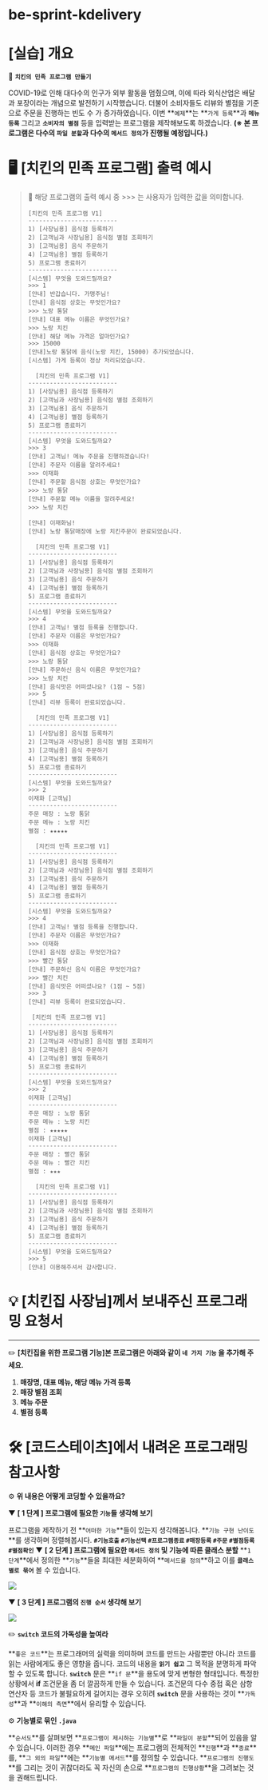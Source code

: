 # be-sprint-kdelivery

# **[실습] 개요**

🐓 **`치킨의 민족 프로그램 만들기`**

COVID-19로 인해 대다수의 인구가 외부 활동을 멈췄으며, 이에 따라 외식산업은 배달과 포장이라는 개념으로 발전하기 시작했습니다. 더불어 소비자들도 리뷰와 별점을 기준으로 주문을 진행하는 빈도 수 가 증가하였습니다.
이번 **`예제`**는 **`가게 등록`**과 **`메뉴 등록`** 그리고 **`소비자의 별점`** 등을 입력받는 프로그램을 제작해보도록 하겠습니다.
**(※ 본 프로그램은 다수의 `파일 분할`과 다수의 `메서드 정의`가 진행될 예정입니다.)**

# **🖥 [치킨의 민족 프로그램] 출력 예시**

> 🚨 해당 프로그램의 출력 예시 중 >>> 는 사용자가 입력한 값을 의미합니다.
>
> ```
> [치킨의 민족 프로그램 V1]
> -------------------------
> 1) [사장님용] 음식점 등록하기
> 2) [고객님과 사장님용] 음식점 별점 조회하기
> 3) [고객님용] 음식 주문하기
> 4) [고객님용] 별점 등록하기
> 5) 프로그램 종료하기
> -------------------------
> [시스템] 무엇을 도와드릴까요?
> >>> 1
> [안내] 반갑습니다. 가맹주님!
> [안내] 음식점 상호는 무엇인가요?
> >>> 노랑 통닭
> [안내] 대표 메뉴 이름은 무엇인가요?
> >>> 노랑 치킨
> [안내] 해당 메뉴 가격은 얼마인가요?
> >>> 15000
> [안내]노랑 통닭에 음식(노랑 치킨, 15000) 추가되었습니다.
> [시스템] 가게 등록이 정상 처리되었습니다.
>
>   [치킨의 민족 프로그램 V1]
> -------------------------
> 1) [사장님용] 음식점 등록하기
> 2) [고객님과 사장님용] 음식점 별점 조회하기
> 3) [고객님용] 음식 주문하기
> 4) [고객님용] 별점 등록하기
> 5) 프로그램 종료하기
> -------------------------
> [시스템] 무엇을 도와드릴까요?
> >>> 3
> [안내] 고객님! 메뉴 주문을 진행하겠습니다!
> [안내] 주문자 이름을 알려주세요!
> >>> 이재화
> [안내] 주문할 음식점 상호는 무엇인가요?
> >>> 노랑 통닭
> [안내] 주문할 메뉴 이름을 알려주세요!
> >>> 노랑 치킨
>
> [안내] 이재화님!
> [안내] 노랑 통닭매장에 노랑 치킨주문이 완료되었습니다.
>
>   [치킨의 민족 프로그램 V1]
> -------------------------
> 1) [사장님용] 음식점 등록하기
> 2) [고객님과 사장님용] 음식점 별점 조회하기
> 3) [고객님용] 음식 주문하기
> 4) [고객님용] 별점 등록하기
> 5) 프로그램 종료하기
> -------------------------
> [시스템] 무엇을 도와드릴까요?
> >>> 4
> [안내] 고객님! 별점 등록을 진행합니다.
> [안내] 주문자 이름은 무엇인가요?
> >>> 이재화
> [안내] 음식점 상호는 무엇인가요?
> >>> 노랑 통닭
> [안내] 주문하신 음식 이름은 무엇인가요?
> >>> 노랑 치킨
> [안내] 음식맛은 어떠셨나요? (1점 ~ 5점)
> >>> 5
> [안내] 리뷰 등록이 완료되었습니다.
>
>   [치킨의 민족 프로그램 V1]
> -------------------------
> 1) [사장님용] 음식점 등록하기
> 2) [고객님과 사장님용] 음식점 별점 조회하기
> 3) [고객님용] 음식 주문하기
> 4) [고객님용] 별점 등록하기
> 5) 프로그램 종료하기
> -------------------------
> [시스템] 무엇을 도와드릴까요?
> >>> 2
> 이재화 [고객님]
> -------------------------
> 주문 매장 : 노랑 통닭
> 주문 메뉴 : 노랑 치킨
> 별점 : ★★★★★
>
>   [치킨의 민족 프로그램 V1]
> -------------------------
> 1) [사장님용] 음식점 등록하기
> 2) [고객님과 사장님용] 음식점 별점 조회하기
> 3) [고객님용] 음식 주문하기
> 4) [고객님용] 별점 등록하기
> 5) 프로그램 종료하기
> -------------------------
> [시스템] 무엇을 도와드릴까요?
> >>> 4
> [안내] 고객님! 별점 등록을 진행합니다.
> [안내] 주문자 이름은 무엇인가요?
> >>> 이재화
> [안내] 음식점 상호는 무엇인가요?
> >>> 빨간 통닭
> [안내] 주문하신 음식 이름은 무엇인가요?
> >>> 빨간 치킨
> [안내] 음식맛은 어떠셨나요? (1점 ~ 5점)
> >>> 3
> [안내] 리뷰 등록이 완료되었습니다.
>
>  [치킨의 민족 프로그램 V1]
> -------------------------
> 1) [사장님용] 음식점 등록하기
> 2) [고객님과 사장님용] 음식점 별점 조회하기
> 3) [고객님용] 음식 주문하기
> 4) [고객님용] 별점 등록하기
> 5) 프로그램 종료하기
> -------------------------
> [시스템] 무엇을 도와드릴까요?
> >>> 2
> 이재화 [고객님]
> -------------------------
> 주문 매장 : 노랑 통닭
> 주문 메뉴 : 노랑 치킨
> 별점 : ★★★★★
> 이재화 [고객님]
> -------------------------
> 주문 매장 : 빨간 통닭
> 주문 메뉴 : 빨간 치킨
> 별점 : ★★★
>
>   [치킨의 민족 프로그램 V1]
> -------------------------
> 1) [사장님용] 음식점 등록하기
> 2) [고객님과 사장님용] 음식점 별점 조회하기
> 3) [고객님용] 음식 주문하기
> 4) [고객님용] 별점 등록하기
> 5) 프로그램 종료하기
> -------------------------
> [시스템] 무엇을 도와드릴까요?
> >>> 5
> [안내] 이용해주셔서 감사합니다.
> ```

# **💡 [치킨집 사장님]께서 보내주신 프로그래밍 요청서**

---

✏️ **[치킨집을 위한 프로그램 기능]본 프로그램은 아래와 같이 `네 가지 기능` 을 추가해 주세요.**

1. **매장명, 대표 메뉴, 해당 메뉴 가격 등록**
2. **매장 별점 조회**
3. **메뉴 주문**
4. **별점 등록**

# **🛠 [코드스테이츠]에서 내려온 프로그래밍 참고사항**

⚙ **위 내용은 어떻게 코딩할 수 있을까요?**

▼ **[ 1 단계 ] 프로그램에 필요한 `기능`들 생각해 보기**

프로그램을 제작하기 전 **`어떠한 기능`**들이 있는지 생각해봅니다. **`기능 구현 난이도`**를 생각하며 정렬해봅시다.
**`#기능호출` `#기능선택` `#프로그램종료` `#매장등록` `#주문` `#별점등록` `#별점확인`**
▼ **[ 2 단계 ] 프로그램에 필요한 `메서드 정의` 및 기능에 따른 클래스 분할**
**`1 단계`**에서 정의한 **`기능`**들을 최대한 세분화하여 **`메서드를 정의`**하고 이를 **`클래스 별로 묶어`** 볼 수 있습니다.

<img src="https://s3.ap-northeast-2.amazonaws.com/urclass-images/f3gjQGAoIAraMKNkss1QW-1652324234369.png" />

▼ **[ 3 단계 ] 프로그램의 `진행 순서` 생각해 보기**

<img src="https://s3.ap-northeast-2.amazonaws.com/urclass-images/080J9_vQX9uQ7Ir6Tg44w-1652324256842.png" />

✏️ **`switch` 코드의 가독성을 높여라**

**`좋은 코드`**는 프로그래머의 실력을 의미하며 코드를 만드는 사람뿐만 아니라 코드를 읽는 사람에게도 좋은 영향을 줍니다. 코드의 내용을 **`읽기 쉽고`** 그 목적을 분명하게 파악할 수 있도록 합니다.
**`switch`** 문은 **`if 문`**을 용도에 맞게 변형한 형태입니다. 특정한 상황에서 **if** 조건문을 좀 더 깔끔하게 만들 수 있습니다.
조건문의 다수 중접 혹은 삼항 연산자 등 코드가 불필요하게 길어지는 경우 오히려 **`switch`** 문을 사용하는 것이 **`가독성`**과 **`이해의 측면`**에서 유리할 수 있습니다.

⚙ **기능별로 묶인 `.java`**

**`순서도`**를 살펴보면 **`프로그램이 제시하는 기능별`**로 **`파일이 분할`**되어 있음을 알 수 있습니다. 이러한 경우 **`메인 파일`**에는 프로그램의 전체적인 **`진행`**과 **`종료`**를, **`그 외의 파일`**에는 **`기능별 메서드`**를 정의할 수 있습니다.
**`프로그램의 진행도`**를 그리는 것이 귀찮더라도 꼭 자신의 손으로 **`프로그램의 진행상황`**을 그려보는 것을 권해드립니다.
